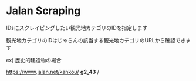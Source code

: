 # Jalan Scraping

IDsにスクレイピングしたい観光地カテゴリのIDを指定します

観光地カテゴリのIDはじゃらんの該当する観光地カテゴリのURLから確認できます

ex)
歴史的建造物の場合

https://www.jalan.net/kankou/ **g2_43** /
